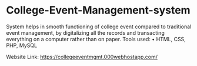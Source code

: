 # College-Event-Management-system
System helps in smooth functioning of college event compared to traditional event
management, by digitalizing all the records and transacting everything on a computer rather
than on paper.
Tools used:
• HTML, CSS, PHP, MySQL

Website Link: https://collegeeventmgmt.000webhostapp.com/
